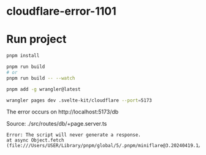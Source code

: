 # cloudflare-error-1101

# Run project
```bash
pnpm install

pnpm run build
# or
pnpm run build -- --watch

pnpm add -g wrangler@latest

wrangler pages dev .svelte-kit/cloudflare --port=5173
```

The error occurs on http://localhost:5173/db

Source: ./src/routes/db/+page.server.ts

```text
Error: The script will never generate a response.
at async Object.fetch (file:///Users/USER/Library/pnpm/global/5/.pnpm/miniflare@3.20240419.1/node_modules/miniflare/dist/src/workers/core/entry.worker.js:966:22)
```


